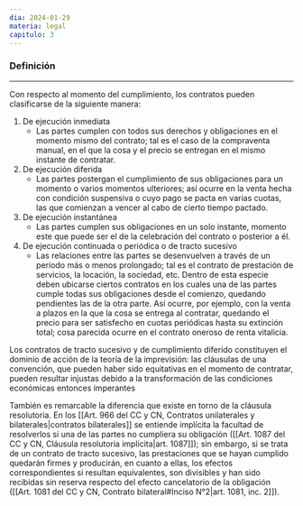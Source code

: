 ```yaml
---
dia: 2024-01-29
materia: legal
capitulo: 3
---
```

### Definición
---
Con respecto al momento del cumplimiento, los contratos pueden clasificarse de la siguiente manera: 
1. De ejecución inmediata
	* Las partes cumplen con todos sus derechos y obligaciones en el momento mismo del contrato; tal es el caso de la compraventa manual, en el que la cosa y el precio se entregan en el mismo instante de contratar. 
2. De ejecución diferida
	* Las partes postergan el cumplimiento de sus obligaciones para un momento o varios momentos ulteriores; así ocurre en la venta hecha con condición suspensiva o cuyo pago se pacta en varias cuotas, las que comienzan a vencer al cabo de cierto tiempo pactado. 
3. De ejecución instantánea
	* Las partes cumplen sus obligaciones en un solo instante, momento este que puede ser el de la celebración del contrato o posterior a él. 
4. De ejecución continuada o periódica o de tracto sucesivo
	* Las relaciones entre las partes se desenvuelven a través de un período más o menos prolongado; tal es el contrato de prestación de servicios, la locación, la sociedad, etc. Dentro de esta especie deben ubicarse ciertos contratos en los cuales una de las partes cumple todas sus obligaciones desde el comienzo, quedando pendientes las de la otra parte. Así ocurre, por ejemplo, con la venta a plazos en la que la cosa se entrega al contratar, quedando el precio para ser satisfecho en cuotas periódicas hasta su extinción total; cosa parecida ocurre en el contrato oneroso de renta vitalicia.

Los contratos de tracto sucesivo y de cumplimiento diferido constituyen el dominio de acción de la teoría de la imprevisión: las cláusulas de una convención, que pueden haber sido equitativas en el momento de contratar, pueden resultar injustas debido a la transformación de las condiciones económicas entonces imperantes

También es remarcable la diferencia que existe en torno de la cláusula resolutoria. En los [[Art. 966 del CC y CN, Contratos unilaterales y bilaterales|contratos bilaterales]] se entiende implícita la facultad de resolverlos si una de las partes no cumpliera su obligación ([[Art. 1087 del CC y CN, Cláusula resolutoria implícita|art. 1087]]); sin embargo, si se trata de un contrato de tracto sucesivo, las prestaciones que se hayan cumplido quedarán firmes y producirán, en cuanto a ellas, los efectos correspondientes si resultan equivalentes, son divisibles y han sido recibidas sin reserva respecto del efecto cancelatorio de la obligación ([[Art. 1081 del CC y CN, Contrato bilateral#Inciso N°2|art. 1081, inc. 2]]).
